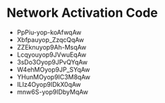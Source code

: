 # Network Activation Code
* PpPiu-yop-koAfwqAw
* Xbfpauyop_ZzqcQqAw
* ZZEknuyop9Ah-MsqAw
* Lcqyouyop9JVwuEqAw
* 3sDo3Oyop9JPvQYqAw
* W4ehMOyop9JP_SYqAw
* YHunMOyop9IC3M8qAw
* ILIz4Oyop9IDkX0qAw
* mnw6S-yop9IDbyMqAw